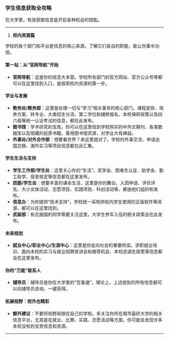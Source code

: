 ### **学生信息获取全攻略**

在大学里，有效获取信息是开启各种机会的钥匙。

___

1. **校内资源篇**

学校的各个部门和平台是信息的核心来源，了解它们各自的职能，能让你事半功倍。

#### **第一站：从“官网导航”开始**
*   **官网导航**：这是你的信息大本营。学校所有部门的官方网站、官方公众号等都可以在这里找到入口，是探索校内资源的第一步。

#### **学业与发展**
*   **教务处/教务部**：这里是处理一切与“学习”相关事务的核心部门。课程安排、培养方案、转专业、大类招生分流、第二学位和辅修报名、本校保研政策以及四六级等统一认证考试的信息，都在此发布。
*   **图书馆**：学术研究的宝库。你可以在这里找到学校购买的中外文期刊、各类数据库以及馆藏的纸质书籍。善用图书馆资源，对学业大有裨益。
*   **外事处/对外合作部**：想要看世界？来这里就对了。学校的外事交流、申请出国交换、海外实习等项目信息都在此汇集。

#### **学生生活与支持**
*   **学生工作部/学生处**：这里关心你的“生活”。奖学金、困难生认定、助学金、勤工助学、宿舍规定等信息都在这里发布。
*   **团委/学生会**：想要丰富的课余生活，这里是你的舞台。入团申请、评优评先、大小文体活动、志愿项目、实践项目、科创活动等，都由他们组织和发布。
*   **信息办**：为你提供“技术支持”。学校统一采购供校内学生使用的正版软件等资源，都可以在这里找到。
*   **武装部**：有志报国的同学需要关注这里，大学生参军入伍的相关政策会在此发布。

#### **未来规划**
*   **就业中心/职业中心/生涯中心**：这里是你走向社会的重要桥梁。求职就业培训、面向本校的实习与就业招聘宣讲会和推荐机会、本校选调生政策等信息都会在这里发布。

#### **你的“万能”联系人**
*   **辅导员**：辅导员是你在大学里的“百事通”，理论上，上述提到的所有信息都可以向辅导员咨询，一键获得。

#### **拓展视野：校外也精彩**
*   **额外建议**：不要将视野局限在自己的学校。多关注你所在城市最好大学的相关信息平台，尤其是在就业、比赛、实践、志愿活动等方面，你可能会发现许多本校没有的宝贵信息和资源。

___